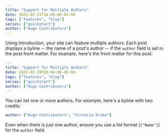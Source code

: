 ```yaml
---
title: "Support for Multiple Authors"
date: 2022-02-21T16:04:06-05:00
tags: ["features", "blog"]
series: ["quickstart"]
author: ["Hugo Contributors"]
---
```


Using Introduction, your site can feature multiple authors. Each post displays a byline -- the name of a post's author -- if the `author` field is set in the post front matter. For example, here's the front matter for this post:

```yaml
---
title: "Support for Multiple Authors"
date: 2022-02-20T02:04:06-05:00
tags: ["features", "blog"]
series: ["quickstart"]
author: ["Hugo Contributors"]
---
```

You can list one or more authors. For example, here's a byline with two credits:

```yaml
author: ["Hugo Contributors", "Victoria Drake"]
```

Even when there is just one author, ensure you use a list format (`["Name"]`) for the `author` field.
